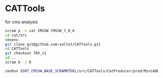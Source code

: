 CATTools
========

for cms analysis

```bash
scram p -n cat CMSSW CMSSW_7_0_6
cd cat/src
cmsenv
git clone git@github.com:vallot/CATTools.git
cd CATTools
git checkout 70X_v1
cd ..
scram b -j 8

cmsRun $SRT_CMSSW_BASE_SCRAMRTDEL/src/CATTools/CatProducer/prod/MiniAOD2CAT_cfg.py

```

